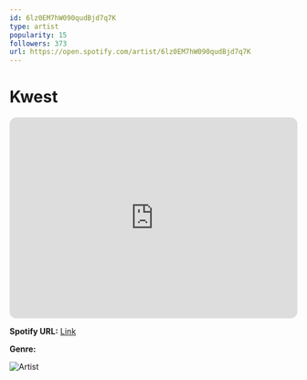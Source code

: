 ```yaml
---
id: 6lz0EM7hW090qudBjd7q7K
type: artist
popularity: 15
followers: 373
url: https://open.spotify.com/artist/6lz0EM7hW090qudBjd7q7K
---
```

# Kwest

<iframe style="border-radius:12px" src="https://open.spotify.com/embed/artist/6lz0EM7hW090qudBjd7q7K" width="100%" height="352" frameBorder="0" allowfullscreen="" allow="autoplay; clipboard-write; encrypted-media; fullscreen; picture-in-picture" loading="lazy"></iframe>

**Spotify URL:** [Link](https://open.spotify.com/artist/6lz0EM7hW090qudBjd7q7K)

**Genre:** 

![Artist](https://i.scdn.co/image/ab6761610000e5eb8c43f4fc019043f3c46ec931)
